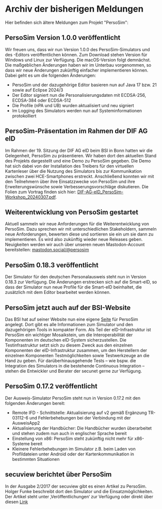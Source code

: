 # Archiv der bisherigen Meldungen
Hier befinden sich ältere Meldungen zum Projekt "PersoSim":

## PersoSim Version 1.0.0 veröffentlicht
Wir freuen uns, dass wir nun Version 1.0.0 des PersoSim-Simulators und des -Editors veröffentlichen können. Zum Download stehen Version für Windows und Linux zur Verfügung. Die macOS-Version folgt demnächst. Die maßgeblichen Änderungen haben wir im Unterbau vorgenommen, so dass wir neue Änderungen zukünftig einfacher implementieren können. Dabei geht es um die folgenden Änderungen:
* PersoSim und der dazugehörige Editor basieren nun auf Java 17 bzw. 21 sowie auf Eclipse 2024/3
* Der Editor signiert nun die Personalisierungsdaten mit ECDSA-256, ECDSA-384 oder ECDSA-512
* Die Profile (nPA und UB) wurden aktualisiert und neu signiert
* Im Logging des Simulators werden nun auf Systeminformationen protokolliert  

## PersoSim-Präsentation im Rahmen der DIF AG eID
Im Rahmen der 19. Sitzung der DIF AG eID beim BSI in Bonn hatten wir die Gelegenheit, PersoSim zu präsentieren. Wir haben dort den aktuellen Stand des Projekts dargestellt und eine Demo zu PersoSim gegeben. Die Demo hat sich dabei von der Installation des Treibers für den virtuellen Kartenleser über die Nutzung des Simulators bis zur Kommunikation zwischen zwei HCE-Smartphones erstreckt. Anschließend konnten wir mit den Teilnehmern über ihre Einsatzzwecke von PersoSim und ihre Erweiterungswünsche sowie Verbesserungsvorschläge diskutieren. Die Folien zum Vortrag finden sich hier: [DIF-AG-eID_PersoSim-Workshop_20240307.pdf](https://persosim.github.io/docs/DIF-AG-eID_PersoSim-Workshop_20240307.pdf).

## Weiterentwicklung von PersoSim gestartet
Aktuell sammeln wir neue Anforderungen für die Weiterentwicklung von PersoSim. Dazu sprechen wir mit unterschiedlichen Stakeholdern, sammeln neue Anforderungen, bewerten diese und sortieren sie ein um sie dann zu implementieren. Es wird also zukünftig wieder neue Releases geben. Neuigkeiten werden wir auch über unseren neuen Mastodon-Account bereitstellen: <a rel="me" href="https://mastodon.social/@persosim">mastodon.social/@persosim</a>

## PersoSim 0.18.3 veröffentlicht
Der Simulator für den deutschen Personalausweis steht nun in Version 0.18.3 zur Verfügung. Die Änderungen erstrecken sich auf die Smart-eID, so dass der Simulator nun neue Profile für die Smart-eID beinhaltet, die  zusätzlich mit dem Editor bearbeitet werden können.

## PersoSim jetzt auch auf der BSI-Website
Das BSI hat auf seiner Website nun eine eigene [Seite](https://www.bsi.bund.de/PersoSim) für PersoSim angelegt. Dort gibt es alle Informationen zum Simulator und den dazugehörigen Tools in kompakter Form. Als Teil der eID-Infrastruktur ist PersoSim ein wichtiger Mosaikstein, um die Interoperabilität der Komponenten im deutschen eID-System sicherzustellen. Die Testinfrastruktur setzt sich zu diesem Zweck aus den einzelnen Komponenten der eID-Infrastruktur zusammen, um den Herstellern der einzelnen Komponenten Testmöglichkeiten sowie Testwerkzeuge an die Hand zu geben. Für darüberhinausgehende Tests – wie bspw. die Integration des Simulators in die bestehende Continuous Integration – stehen die Entwickler und Berater der secunet gerne zur Verfügung.

## PersoSim 0.17.2 veröffentlicht
Der Ausweis-Simulator PersoSim steht nun in Version 0.17.2 mit den folgenden Änderungen bereit:
* Remote IFD - Schnittstelle: Aktualisierung auf v2 gemäß Ergänzung TR-03112-6 und Fehlerbehebungen bei der Verbindung mit der AusweisApp2
* Aktualisierung der Handbücher: Die Handbücher wurden überarbeitet und stehen zudem nun auch in englischer Sprache bereit
* Einstellung von x86: PersoSim steht zukünftig nicht mehr für x86-Systeme bereit
* Kleinere Fehlerbehebungen im Simulator z.B. beim Laden von Profildateien unter Android oder der Kartenkommunikation in bestimmten Situationen

## secuview berichtet über PersoSim
In der Ausgabe 2/2017 der secuview gibt es einen Artikel zu PersoSim. Holger Funke beschreibt dort den Simulator und die Einsatzmöglichkeiten. Der Artikel steht unter ‚Veröffentlichungen‘ zur Verfügung oder direkt über diesen [Link](https://persosim.github.io/docs/sec_PersoSim_secuview_2_2017_offprint_DE.pdf)
